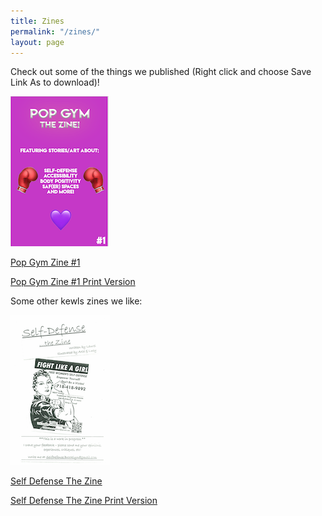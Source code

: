 ```yaml
---
title: Zines
permalink: "/zines/"
layout: page
---
```


Check out some of the things we published (Right click and choose Save Link As to download)!

![Pop Gym Zine 1](/assets/zine.png)

[Pop Gym Zine #1](../assets/zinesit.pdf "Pop Gym Zine #1")

[Pop Gym Zine #1 Print Version](../assets/zineprint.pdf "Pop Gym Zine #1 for Print")

Some other kewls zines we like:

![Self Defense The Zine](/assets/wsdzine.png)

[Self Defense The Zine](../assets/WSDZineSm.pdf "Self Defense Zine")

[Self Defense The Zine Print Version](https://ln.sync.com/dl/608a08ff0/wj8zdimj-byf3dk7v-m7umfuk8-kt458kiw "Self Defense Zine for Print")

